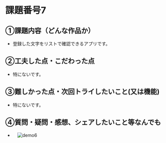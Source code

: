 # 課題番号7

## ①課題内容（どんな作品か）
- 登録した文字をリストで確認できるアプリです。

## ②工夫した点・こだわった点
- 特にないです。

## ③難しかった点・次回トライしたいこと(又は機能)
-  特にないです。


## ④質問・疑問・感想、シェアしたいこと等なんでも
- 　![demo6](https://user-images.githubusercontent.com/85817557/215335229-2e584be1-1931-4296-8182-66d1e4783541.gif)
